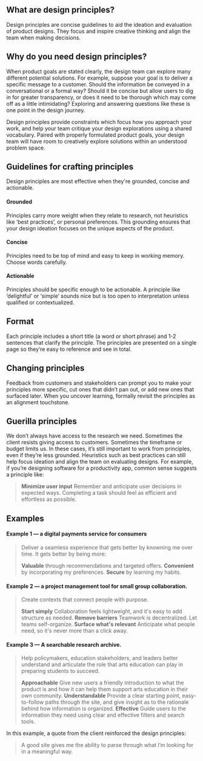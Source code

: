 ## What are design principles?

Design principles are concise guidelines to aid the ideation and evaluation of product designs. They focus and inspire creative thinking and align the team when making decisions. 


## Why do you need design principles?

When product goals are stated clearly, the design team can explore many different potential solutions. For example, suppose your goal is to deliver a specific message to a customer. Should the information be conveyed in a conversational or a formal way? Should it be concise but allow users to dig in for greater transparency, or does it need to be thorough which may come off as a little intimidating? Exploring and answering questions like these is one point in the design journey.

Design principles provide constraints which focus how you approach your work, and help your team critique your design explorations using a shared vocabulary. Paired with properly formulated product goals, your design team will have room to creatively explore solutions within an understood problem space.


## Guidelines for crafting principles

Design principles are most effective when they're grounded, concise and actionable.

#### Grounded 
Principles carry more weight when they relate to research, not heuristics like ‘best practices’, or personal preferences. This grounding ensures that your design ideation focuses on the unique aspects of the product. 

#### Concise 
Principles need to be top of mind and easy to keep in working memory. Choose words carefully.

#### Actionable 
Principles should be specific enough to be actionable. A principle like ‘delightful’ or ‘simple’ sounds nice but is too open to interpretation unless qualified or contextualized.

## Format

Each principle includes a short title (a word or short phrase) and 1-2 sentences that clarify the principle. The principles are presented on a single page so they’re easy to reference and see in total.

## Changing principles

Feedback from customers and stakeholders can prompt you to make your principles more specific, cut ones that didn’t pan out, or add new ones that surfaced later. When you uncover learning, formally revisit the principles as an alignment touchstone.

## Guerilla principles

We don’t always have access to the research we need. Sometimes the client resists giving access to customers. Sometimes the timeframe or budget limits us. 
In these cases, it’s still important to work from principles, even if they’re less grounded. Heuristics such as best practices can still help focus ideation and align the team on evaluating designs. For example, if you’re designing software for a productivity app, common sense suggests a principle like:

> **Minimize user input**
> Remember and anticipate user decisions in expected ways. Completing a task should feel as efficient and effortless as possible.

## Examples

#### Example 1 — a digital payments service for consumers

> Deliver a seamless experience that gets better by knowning me over time. 
> It gets better by being more:
>
> **Valuable** through recommendations and targeted offers.
> **Convenient** by incorporating my preferences.
> **Secure** by learning my habits.

#### Example 2 — a project management tool for small group collaboration.

> Create contexts that connect people with purpose.
> 
> **Start simply** Collaboration feels lightweight, and it's easy to add structure as needed.
> **Remove barriers** Teamwork is decentralized. Let teams self-organize.
> **Surface what's relevant** Anticipate what people need, so it's never more than a click away.

#### Example 3 — A searchable research archive.

> Help policymakers, education stakeholders, and leaders better understand and articulate the role that arts education can play in preparing students to succeed.
> 
> **Approachable** Give new users a friendly introduction to what the product is and how it can help them support arts education in their own community.
> **Understandable** Provide a clear starting point, easy-to-follow paths through the site, and give insight as to the rationale behind how information is organized. 
> **Effective** Guide users to the information they need using clear and effective filters and search tools.

In this example, a quote from the client reinforced the design principles:
> A good site gives me the ability to parse through what I’m looking for in a meaningful way.




